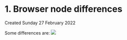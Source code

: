 # 1. Browser node differences
Created Sunday 27 February 2022

Some differences are:
![](Pasted%20image%2020220227201330.png)